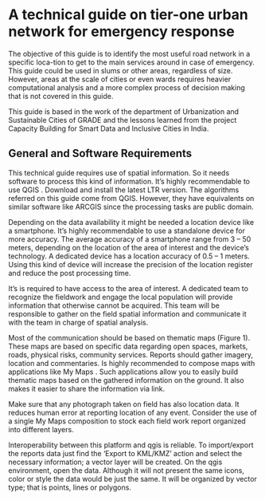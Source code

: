 # A technical guide on tier-one urban network for emergency response
The objective of this guide is to identify the most useful road network in a specific loca-tion to get to the main services around in case of emergency. This guide could be used in slums or other areas, regardless of size. However, areas at the scale of cities or even wards requires heavier computational analysis and a more complex process of decision making that is not covered in this guide.

This guide is based in the work of the department of Urbanization and Sustainable Cities  of GRADE and the lessons learned from the project Capacity Building for Smart Data and Inclusive Cities in India. 
## General and Software Requirements
This technical guide requires use of spatial information. So it needs software to process this kind of information. It’s highly recommendable to use QGIS . Download and install the latest LTR version. The algorithms referred on this guide come from QGIS. However, they have equivalents on similar software like ARCGIS since the processing tasks are public domain. 

Depending on the data availability it might be needed a location device like a smartphone. It’s highly recommendable to use a standalone device for more accuracy. The average accuracy of a smartphone range from 3 – 50 meters, depending on the location of the area of interest and the device’s technology. A dedicated device has a location accuracy of 0.5 – 1 meters. Using this kind of device will increase the precision of the location register and reduce the post processing time.

It’s is required to have access to the area of interest. A dedicated team to recognize the fieldwork and engage the local population will provide information that otherwise cannot be acquired. This team will be responsible to gather on the field spatial information and communicate it with the team in charge of spatial analysis. 

Most of the communication should be based on thematic maps (Figure 1). These maps are based on specific data regarding open spaces, markets, roads, physical risks, community services. Reports should gather imagery, location and commentaries. Is highly recommended to compose maps with applications like My Maps . Such applications allow you to easily build thematic maps based on the gathered information on the ground. It also makes it easier to share the information via link. 

Make sure that any photograph taken on field has also location data. It reduces human error at reporting location of any event. Consider the use of a single My Maps composition to stock each field work report organized into different layers.

Interoperability between this platform and qgis is reliable. To import/export the reports data just find the ‘Export to KML/KMZ’ action and select the necessary information; a vector layer will be created. On the qgis environment, open the data. Although it will not present the same icons, color or style the data would be just the same. It will be organized by vector type; that is points, lines or polygons.


